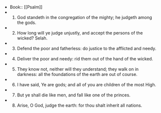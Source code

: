 - Book:: [[Psalm]]
- 1. God standeth in the congregation of the mighty; he judgeth among the gods.
- 2. How long will ye judge unjustly, and accept the persons of the wicked? Selah.
- 3. Defend the poor and fatherless: do justice to the afflicted and needy.
- 4. Deliver the poor and needy: rid them out of the hand of the wicked.
- 5. They know not, neither will they understand; they walk on in darkness: all the foundations of the earth are out of course.
- 6. I have said, Ye are gods; and all of you are children of the most High.
- 7. But ye shall die like men, and fall like one of the princes.
- 8. Arise, O God, judge the earth: for thou shalt inherit all nations.
